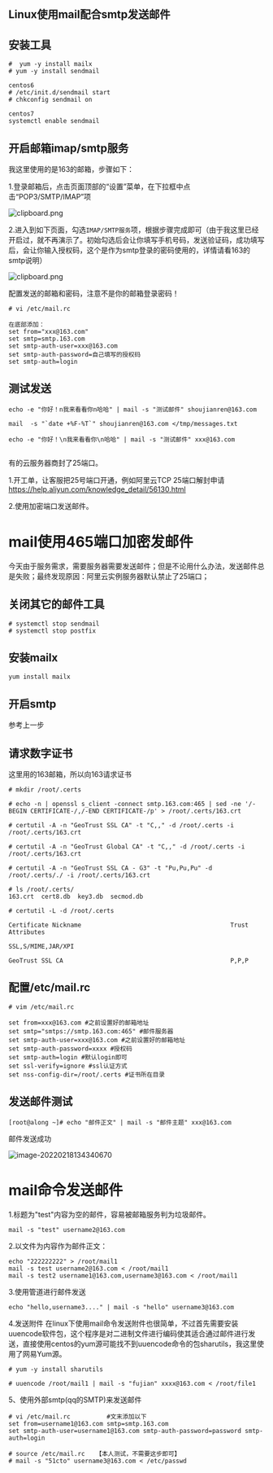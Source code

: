 ## Linux使用mail配合smtp发送邮件



## 安装工具

```
#  yum -y install mailx
# yum -y install sendmail

centos6
# /etc/init.d/sendmail start
# chkconfig sendmail on

centos7
systemctl enable sendmail
```



## 开启邮箱imap/smtp服务

我这里使用的是163的邮箱，步骤如下：

1.登录邮箱后，点击页面顶部的“设置”菜单，在下拉框中点击“POP3/SMTP/IMAP”项

![clipboard.png](https://imgoss.xgss.net/picgo/bVGfyW.png?aliyun)

2.进入到如下页面，勾选`IMAP/SMTP服务`项，根据步骤完成即可（由于我这里已经开启过，就不再演示了。初始勾选后会让你填写手机号码，发送验证码，成功填写后，会让你输入授权码，这个是作为smtp登录的密码使用的，详情请看163的smtp说明）

![clipboard.png](https://imgoss.xgss.net/picgo/bVGfzo.png?aliyun)

配置发送的邮箱和密码，注意不是你的邮箱登录密码！

```
# vi /etc/mail.rc

在底部添加：
set from="xxx@163.com"
set smtp=smtp.163.com
set smtp-auth-user=xxx@163.com
set smtp-auth-password=自己填写的授权码
set smtp-auth=login

```



## 测试发送

```
echo -e "你好！n我来看看你n哈哈" | mail -s "测试邮件" shoujianren@163.com

mail  -s "`date +%F-%T`" shoujianren@163.com </tmp/messages.txt

echo -e "你好！\n我来看看你\n哈哈" | mail -s "测试邮件" xxx@163.com


```



有的云服务器商封了25端口。

1.开工单，让客服把25号端口开通，例如阿里云TCP 25端口解封申请 https://help.aliyun.com/knowledge_detail/56130.html

2.使用加密端口发送邮件。

# mail使用465端口加密发邮件 

今天由于服务需求，需要服务器需要发送邮件；但是不论用什么办法，发送邮件总是失败；最终发现原因：阿里云实例服务器默认禁止了25端口；



## 关闭其它的邮件工具

```
# systemctl stop sendmail
# systemctl stop postfix
```



## 安装mailx

```
yum install mailx
```



## 开启smtp

 参考上一步



## 请求数字证书

这里用的163邮箱，所以向163请求证书

```
# mkdir /root/.certs

# echo -n | openssl s_client -connect smtp.163.com:465 | sed -ne '/-BEGIN CERTIFICATE-/,/-END CERTIFICATE-/p' > /root/.certs/163.crt

# certutil -A -n "GeoTrust SSL CA" -t "C,," -d /root/.certs -i /root/.certs/163.crt

# certutil -A -n "GeoTrust Global CA" -t "C,," -d /root/.certs -i /root/.certs/163.crt

# certutil -A -n "GeoTrust SSL CA - G3" -t "Pu,Pu,Pu" -d /root/.certs/./ -i /root/.certs/163.crt

# ls /root/.certs/
163.crt  cert8.db  key3.db  secmod.db

# certutil -L -d /root/.certs

Certificate Nickname                                         Trust Attributes
                                                             SSL,S/MIME,JAR/XPI

GeoTrust SSL CA                                              P,P,P
```



## 配置/etc/mail.rc

```
# vim /etc/mail.rc

set from=xxx@163.com #之前设置好的邮箱地址
set smtp="smtps://smtp.163.com:465" #邮件服务器
set smtp-auth-user=xxx@163.com #之前设置好的邮箱地址
set smtp-auth-password=xxxx #授权码
set smtp-auth=login #默认login即可
set ssl-verify=ignore #ssl认证方式
set nss-config-dir=/root/.certs #证书所在目录
```





## 发送邮件测试

```
[root@along ~]# echo "邮件正文" | mail -s "邮件主题" xxx@163.com
```

邮件发送成功

![image-20220218134340670](https://imgoss.xgss.net/picgo/image-20220218134340670.png?aliyun)

# mail命令发送邮件

1.标题为"test"内容为空的邮件，容易被邮箱服务判为垃圾邮件。

```
mail -s "test" username2@163.com
```



2.以文件为内容作为邮件正文：

```
echo "222222222" > /root/mail1
mail -s test username2@163.com < /root/mail1 
mail -s test2 username1@163.com,username3@163.com < /root/mail1 
```



3.使用管道进行邮件发送

```
echo "hello,username3...." | mail -s "hello" username3@163.com
```



4.发送附件
在linux下使用mail命令发送附件也很简单，不过首先需要安装uuencode软件包，这个程序是对二进制文件进行编码使其适合通过邮件进行发送，直接使用centos的yum源可能找不到uuencode命令的包sharutils，我这里使用了网易Yum源。

```
# yum -y install sharutils

# uuencode /root/mail1 | mail -s "fujian" xxxx@163.com < /root/file1

```



5、使用外部smtp(qq的SMTP)来发送邮件

```
# vi /etc/mail.rc          #文末添加以下
set from=username1@163.com smtp=smtp.163.com
set smtp-auth-user=username1@163.com smtp-auth-password=password smtp-auth=login

# source /etc/mail.rc	【本人测试，不需要这步即可】
# mail -s "51cto" username3@163.com < /etc/passwd
```










